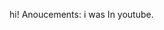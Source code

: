 hi! 
Anoucements:
i was In youtube. 

<!---
HaturzzzTaken/HaturzzzTaken is a ✨ special ✨ repository because its `README.md` (this file) appears on your GitHub profile.
You can click the Preview link to take a look at your changes.
--->
